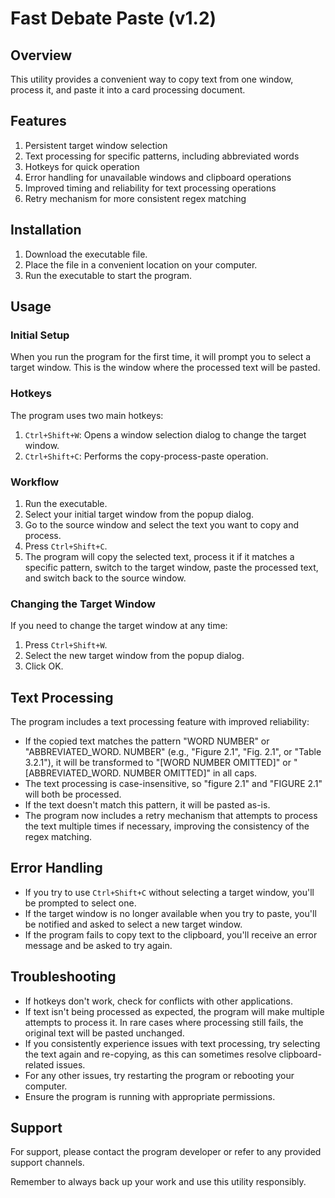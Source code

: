 # Fast Debate Paste (v1.2)

## Overview

This utility provides a convenient way to copy text from one window, process it, and paste it into a card processing document.

## Features

1. Persistent target window selection
2. Text processing for specific patterns, including abbreviated words
3. Hotkeys for quick operation
4. Error handling for unavailable windows and clipboard operations
5. Improved timing and reliability for text processing operations
6. Retry mechanism for more consistent regex matching

## Installation

1. Download the executable file.
2. Place the file in a convenient location on your computer.
3. Run the executable to start the program.

## Usage

### Initial Setup

When you run the program for the first time, it will prompt you to select a target window. This is the window where the processed text will be pasted.

### Hotkeys

The program uses two main hotkeys:

1. `Ctrl+Shift+W`: Opens a window selection dialog to change the target window.
2. `Ctrl+Shift+C`: Performs the copy-process-paste operation.

### Workflow

1. Run the executable.
2. Select your initial target window from the popup dialog.
3. Go to the source window and select the text you want to copy and process.
4. Press `Ctrl+Shift+C`.
5. The program will copy the selected text, process it if it matches a specific pattern, switch to the target window, paste the processed text, and switch back to the source window.

### Changing the Target Window

If you need to change the target window at any time:

1. Press `Ctrl+Shift+W`.
2. Select the new target window from the popup dialog.
3. Click OK.

## Text Processing

The program includes a text processing feature with improved reliability:

- If the copied text matches the pattern "WORD NUMBER" or "ABBREVIATED_WORD. NUMBER" (e.g., "Figure 2.1", "Fig. 2.1", or "Table 3.2.1"), it will be transformed to "[WORD NUMBER OMITTED]" or "[ABBREVIATED_WORD. NUMBER OMITTED]" in all caps.
- The text processing is case-insensitive, so "figure 2.1" and "FIGURE 2.1" will both be processed.
- If the text doesn't match this pattern, it will be pasted as-is.
- The program now includes a retry mechanism that attempts to process the text multiple times if necessary, improving the consistency of the regex matching.

## Error Handling

- If you try to use `Ctrl+Shift+C` without selecting a target window, you'll be prompted to select one.
- If the target window is no longer available when you try to paste, you'll be notified and asked to select a new target window.
- If the program fails to copy text to the clipboard, you'll receive an error message and be asked to try again.

## Troubleshooting

- If hotkeys don't work, check for conflicts with other applications.
- If text isn't being processed as expected, the program will make multiple attempts to process it. In rare cases where processing still fails, the original text will be pasted unchanged.
- If you consistently experience issues with text processing, try selecting the text again and re-copying, as this can sometimes resolve clipboard-related issues.
- For any other issues, try restarting the program or rebooting your computer.
- Ensure the program is running with appropriate permissions.

## Support

For support, please contact the program developer or refer to any provided support channels.

Remember to always back up your work and use this utility responsibly.
